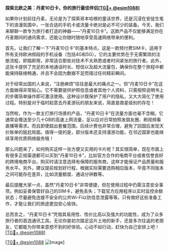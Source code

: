 **探索北欧之美：丹麦10日卡，你的旅行最佳伴侣[[TG💪+ @esim1088](https://t.me/s/esim1088)]**

如果你计划前往丹麦，无论是为了探索哥本哈根的童话世界，还是沉浸在安徒生笔下的浪漫氛围中，一张合适的手机卡或流量卡绝对是必不可少的装备。今天，我们来聊聊一款专为旅行者打造的神器——“丹麦10日卡”。这款产品不仅能够满足你在丹麦期间的通讯需求，还能让你随时随地享受高速网络带来的便利。

首先，让我们了解一下“丹麦10日卡”的基本特点。这是一款预付费SIM卡，适用于所有支持欧洲频段的手机设备（包括4G和5G）。它的主要优势在于无需繁琐的注册流程，即插即用，非常适合那些对技术不太熟悉或者时间紧张的旅行者。此外，这张卡提供了充足的本地通话时长、短信以及超大流量包，确保你在整个旅程中都能保持联络畅通，并且不会因为数据不足而错过任何精彩瞬间。

对于经常出国的人来说，“注册麻烦”往往是最大的痛点之一。但“丹麦10日卡”在这方面做得非常贴心。它不需要提供护照信息或者其他个人资料，只需按照说明书上的步骤简单操作即可激活使用。这种设计既保护了用户的隐私，又大大简化了使用过程。特别是对于临时起意去丹麦游玩的朋友来说，简直是救星级别的存在！

当然啦，作为一款主打旅行场景的产品，“丹麦10日卡”在流量方面也毫不含糊。它通常会赠送至少几十GB的高速上网流量，足以应对日常拍照发朋友圈、刷视频看直播等需求。而且即使超出套餐范围，后续计费也非常合理，避免了回国后发现天价账单的尴尬局面。值得一提的是，部分版本还支持漫游功能，在邻近国家也能继续享用优质网络服务哦！

那么问题来了，如何购买这样一张方便又实用的卡片呢？其实很简单，现在市面上有很多正规渠道都可以买到“丹麦10日卡”，比如官方合作的电商平台或者信誉良好的跨境电商平台。购买时请注意选择有保障的服务商，这样才能保证产品质量和服务水平。另外，建议提前规划好行程，根据实际需要选购相应版本，毕竟不同版本之间可能存在差异，比如流量额度、通话分钟数等。

最后提醒大家一点，虽然“丹麦10日卡”非常便捷，但在使用过程中仍需注意安全事项。例如妥善保管好自己的SIM卡，避免丢失；下载官方应用程序以实时监控余额状态；尽量避免连接不安全的公共Wi-Fi以防信息泄露等等。只有做好这些准备工作，才能让我们的旅途更加安心愉快。

总而言之，“丹麦10日卡”凭借其易用性、性价比高以及强大的功能性，成为了众多旅行者的首选通讯工具。无论你是初次踏足这片土地的新手，还是多次往返的老朋友，它都能为你带来意想不到的好体验。心动不如行动，赶快为自己安排上吧！[[TG💪+ @esim1088](https://t.me/s/esim1088)]

[[TG💪+ @esim1088](https://t.me/s/esim1088) ![Image](https://i.postimg.cc/4NQfJmqS/Snipaste-2025-05-13-00-14-12.png)]